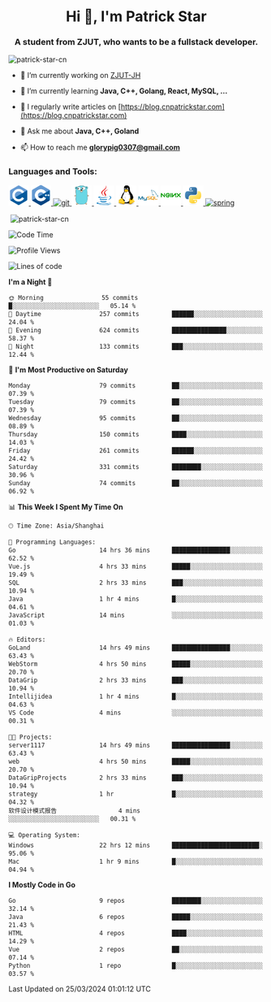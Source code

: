 <h1 align="center">Hi 👋, I'm Patrick Star</h1>
<h3 align="center">A student from ZJUT, who wants to be a fullstack developer.</h3>

<p align="left"> <img src="https://komarev.com/ghpvc/?username=patrick-star-cn&label=Profile%20views&color=0e75b6&style=flat" alt="patrick-star-cn" /> </p>

- 🔭 I’m currently working on [ZJUT-JH](https://github.com/zjutjh)

- 🌱 I’m currently learning **Java, C++, Golang, React, MySQL, ...**

- 📝 I regularly write articles on [https://blog.cnpatrickstar.com](https://blog.cnpatrickstar.com)

- 💬 Ask me about **Java, C++, Goland**

- 📫 How to reach me **glorypig0307@gmail.com**


<h3 align="left">Languages and Tools:</h3>
<p align="left"> 
  <a href="https://www.cprogramming.com/" target="_blank" rel="noreferrer"> 
    <img src="https://raw.githubusercontent.com/devicons/devicon/master/icons/c/c-original.svg" alt="c" width="40" height="40"/> 
  </a> 
  <a href="https://www.w3schools.com/cpp/" target="_blank" rel="noreferrer"> 
    <img src="https://raw.githubusercontent.com/devicons/devicon/master/icons/cplusplus/cplusplus-original.svg" alt="cplusplus" width="40" height="40"/> 
  </a> 
  <a href="https://git-scm.com/" target="_blank" rel="noreferrer"> 
    <img src="https://www.vectorlogo.zone/logos/git-scm/git-scm-icon.svg" alt="git" width="40" height="40"/> 
  </a> 
  <a href="https://golang.org" target="_blank" rel="noreferrer"> 
    <img src="https://raw.githubusercontent.com/devicons/devicon/master/icons/go/go-original.svg" alt="go" width="40" height="40"/> 
  </a> 
  <a href="https://www.java.com" target="_blank" rel="noreferrer"> 
    <img src="https://raw.githubusercontent.com/devicons/devicon/master/icons/java/java-original.svg" alt="java" width="40" height="40"/> 
  </a> 
  <a href="https://www.linux.org/" target="_blank" rel="noreferrer"> 
    <img src="https://raw.githubusercontent.com/devicons/devicon/master/icons/linux/linux-original.svg" alt="linux" width="40" height="40"/> 
  </a> 
  <a href="https://www.mysql.com/" target="_blank" rel="noreferrer"> 
    <img src="https://raw.githubusercontent.com/devicons/devicon/master/icons/mysql/mysql-original-wordmark.svg" alt="mysql" width="40" height="40"/> 
  </a> 
  <a href="https://www.nginx.com" target="_blank" rel="noreferrer"> 
    <img src="https://raw.githubusercontent.com/devicons/devicon/master/icons/nginx/nginx-original.svg" alt="nginx" width="40" height="40"/> 
  </a> 
  <a href="https://www.python.org" target="_blank" rel="noreferrer"> 
    <img src="https://raw.githubusercontent.com/devicons/devicon/master/icons/python/python-original.svg" alt="python" width="40" height="40"/> 
  </a> 
  <a href="https://spring.io/" target="_blank" rel="noreferrer"> 
    <img src="https://www.vectorlogo.zone/logos/springio/springio-icon.svg" alt="spring" width="40" height="40"/> 
  </a>
</p>

<p>&nbsp;<img align="center" src="https://github-readme-stats.vercel.app/api?username=patrick-star-cn&show_icons=true&locale=en" alt="patrick-star-cn" /></p>

<!--START_SECTION:waka-->
![Code Time](http://img.shields.io/badge/Code%20Time-639%20hrs%2036%20mins-blue)

![Profile Views](http://img.shields.io/badge/Profile%20Views-1-blue)

![Lines of code](https://img.shields.io/badge/From%20Hello%20World%20I%27ve%20Written-5.2%20million%20lines%20of%20code-blue)

**I'm a Night 🦉** 

```text
🌞 Morning                55 commits          █░░░░░░░░░░░░░░░░░░░░░░░░   05.14 % 
🌆 Daytime                257 commits         ██████░░░░░░░░░░░░░░░░░░░   24.04 % 
🌃 Evening                624 commits         ███████████████░░░░░░░░░░   58.37 % 
🌙 Night                  133 commits         ███░░░░░░░░░░░░░░░░░░░░░░   12.44 % 
```
📅 **I'm Most Productive on Saturday** 

```text
Monday                   79 commits          ██░░░░░░░░░░░░░░░░░░░░░░░   07.39 % 
Tuesday                  79 commits          ██░░░░░░░░░░░░░░░░░░░░░░░   07.39 % 
Wednesday                95 commits          ██░░░░░░░░░░░░░░░░░░░░░░░   08.89 % 
Thursday                 150 commits         ████░░░░░░░░░░░░░░░░░░░░░   14.03 % 
Friday                   261 commits         ██████░░░░░░░░░░░░░░░░░░░   24.42 % 
Saturday                 331 commits         ████████░░░░░░░░░░░░░░░░░   30.96 % 
Sunday                   74 commits          ██░░░░░░░░░░░░░░░░░░░░░░░   06.92 % 
```


📊 **This Week I Spent My Time On** 

```text
🕑︎ Time Zone: Asia/Shanghai

💬 Programming Languages: 
Go                       14 hrs 36 mins      ████████████████░░░░░░░░░   62.52 % 
Vue.js                   4 hrs 33 mins       █████░░░░░░░░░░░░░░░░░░░░   19.49 % 
SQL                      2 hrs 33 mins       ███░░░░░░░░░░░░░░░░░░░░░░   10.94 % 
Java                     1 hr 4 mins         █░░░░░░░░░░░░░░░░░░░░░░░░   04.61 % 
JavaScript               14 mins             ░░░░░░░░░░░░░░░░░░░░░░░░░   01.03 % 

🔥 Editors: 
GoLand                   14 hrs 49 mins      ████████████████░░░░░░░░░   63.43 % 
WebStorm                 4 hrs 50 mins       █████░░░░░░░░░░░░░░░░░░░░   20.70 % 
DataGrip                 2 hrs 33 mins       ███░░░░░░░░░░░░░░░░░░░░░░   10.94 % 
Intellijidea             1 hr 4 mins         █░░░░░░░░░░░░░░░░░░░░░░░░   04.63 % 
VS Code                  4 mins              ░░░░░░░░░░░░░░░░░░░░░░░░░   00.31 % 

🐱‍💻 Projects: 
server1117               14 hrs 49 mins      ████████████████░░░░░░░░░   63.43 % 
web                      4 hrs 50 mins       █████░░░░░░░░░░░░░░░░░░░░   20.70 % 
DataGripProjects         2 hrs 33 mins       ███░░░░░░░░░░░░░░░░░░░░░░   10.94 % 
strategy                 1 hr                █░░░░░░░░░░░░░░░░░░░░░░░░   04.32 % 
软件设计模式报告                 4 mins              ░░░░░░░░░░░░░░░░░░░░░░░░░   00.31 % 

💻 Operating System: 
Windows                  22 hrs 12 mins      ████████████████████████░   95.06 % 
Mac                      1 hr 9 mins         █░░░░░░░░░░░░░░░░░░░░░░░░   04.94 % 
```

**I Mostly Code in Go** 

```text
Go                       9 repos             ████████░░░░░░░░░░░░░░░░░   32.14 % 
Java                     6 repos             █████░░░░░░░░░░░░░░░░░░░░   21.43 % 
HTML                     4 repos             ████░░░░░░░░░░░░░░░░░░░░░   14.29 % 
Vue                      2 repos             ██░░░░░░░░░░░░░░░░░░░░░░░   07.14 % 
Python                   1 repo              █░░░░░░░░░░░░░░░░░░░░░░░░   03.57 % 
```




 Last Updated on 25/03/2024 01:01:12 UTC
<!--END_SECTION:waka-->